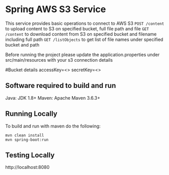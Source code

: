 
# Spring AWS S3 Service

This service provides basic operations to connect to AWS S3 
 `POST /content` to upload content to S3 on specified bucket, full file path and file
 `GET /content` to download content from S3 on specified bucket and filename including full path
 `GET /listObjects` to get list of file names under specified bucket and path

Before running the project please update the application.properties under src/main/resources with your s3 connection details

#Bucket details
accessKey=<<Your Access Key>>
secretKey=<<Your Secret Key>>

## Software required to build and run
Java: JDK 1.8+
Maven: Apache Maven 3.6.3+


## Running Locally

To build and run with maven do the following:

```
mvn clean install
mvn spring-boot:run
```

## Testing Locally
http://localhost:8080
